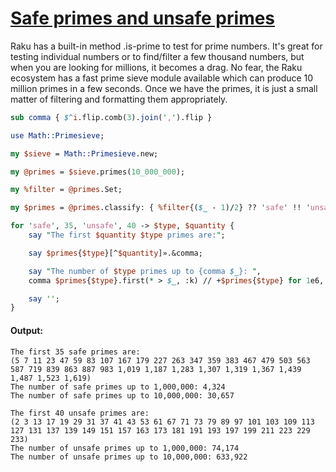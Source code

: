 [1]: https://rosettacode.org/wiki/Safe_primes_and_unsafe_primes

# [Safe primes and unsafe primes][1]





Raku has a built-in method .is-prime to test for prime numbers. It's great for testing individual numbers or to find/filter a few thousand numbers, but when you are looking for millions, it becomes a drag. No fear, the Raku ecosystem has a fast prime sieve module available which can produce 10 million primes in a few seconds. Once we have the primes, it is just a small matter of filtering and formatting them appropriately.

```perl
sub comma { $^i.flip.comb(3).join(',').flip }

use Math::Primesieve;

my $sieve = Math::Primesieve.new;

my @primes = $sieve.primes(10_000_000);

my %filter = @primes.Set;

my $primes = @primes.classify: { %filter{($_ - 1)/2} ?? 'safe' !! 'unsafe' };

for 'safe', 35, 'unsafe', 40 -> $type, $quantity {
    say "The first $quantity $type primes are:";

    say $primes{$type}[^$quantity]».&comma;

    say "The number of $type primes up to {comma $_}: ",
    comma $primes{$type}.first(* > $_, :k) // +$primes{$type} for 1e6, 1e7;

    say '';
}
```

#### Output:
```
The first 35 safe primes are:
(5 7 11 23 47 59 83 107 167 179 227 263 347 359 383 467 479 503 563 587 719 839 863 887 983 1,019 1,187 1,283 1,307 1,319 1,367 1,439 1,487 1,523 1,619)
The number of safe primes up to 1,000,000: 4,324
The number of safe primes up to 10,000,000: 30,657

The first 40 unsafe primes are:
(2 3 13 17 19 29 31 37 41 43 53 61 67 71 73 79 89 97 101 103 109 113 127 131 137 139 149 151 157 163 173 181 191 193 197 199 211 223 229 233)
The number of unsafe primes up to 1,000,000: 74,174
The number of unsafe primes up to 10,000,000: 633,922
```

